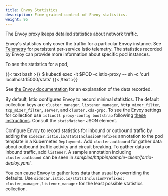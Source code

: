 ```yaml
---
title: Envoy Statistics
description: Fine-grained control of Envoy statistics.
weight: 95
---
```


The Envoy proxy keeps detailed statistics about network traffic.

Envoy's statistics only cover the traffic for a particular Envoy instance.  See
[Telemetry](/docs/tasks/telemetry/) for persistent per-service Istio telemetry.  The
statistics recorded by Envoy can provide more information about specific pod instances.

To see the statistics for a pod,

{{< text bash >}}
$ kubectl exec -it $POD  -c istio-proxy  -- sh -c 'curl localhost:15000/stats'
{{< /text >}}

See [the Envoy documentation](https://www.envoyproxy.io/docs/envoy/latest/configuration/cluster_manager/cluster_stats) for an explanation of the data recorded.

By default, Istio configures Envoy to record minimal statistics.  The default collection
keys are `cluster_manager`, `listener_manager`, `http_mixer_filter`, `tcp_mixer_filter`, `server`, and `cluster.xds-grpc`.  To see the Envoy settings for collection use
`istioctl proxy-config bootstrap` following [these instructions](https://istio.io/help/ops/traffic-management/proxy-cmd/).
Consult the `statsMatcher` JSON element.

Configure Envoy to record statistics for inbound or outbound traffic by adding the
`sidecar.istio.io/statsInclusionPrefixes` annotation to the pod template in a Kubernetes `Deployment`.
Add `cluster.outbound` for gather data about outbound traffic activity and circuit breaking.
To gather data on inbound traffic, add `listener`.  A sample annotation including `cluster.outbound`
can be seen in _samples/httpbin/sample-client/fortio-deploy.yaml_.

You can cause Envoy to gather less data than usual by overriding the defaults.  Use
`sidecar.istio.io/statsInclusionPrefixes: cluster_manager,listener_manager` for the least possible statistics
collection.
